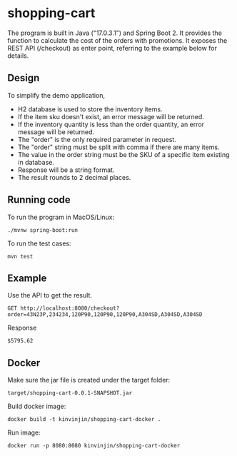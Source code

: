 # shopping-cart

The program is built in Java ("17.0.3.1") and Spring Boot 2.
It provides the function to calculate the cost of the orders with promotions.
It exposes the REST API (/checkout) as enter point, referring to the example below for details.

## Design
To simplify the demo application,
* H2 database is used to store the inventory items.
* If the item sku doesn't exist, an error message will be returned.
* If the inventory quantity is less than the order quantity, an error message will be returned.
* The "order" is the only required parameter in request.
* The "order" string must be split with comma if there are many items.
* The value in the order string must be the SKU of a specific item existing in database.
* Response will be a string format.
* The result rounds to 2 decimal places.

## Running code
To run the program in MacOS/Linux:

```aidl
./mvnw spring-boot:run
```

To run the test cases:

```aidl
mvn test
```

## Example
Use the API to get the result.
```aidl
GET http://localhost:8080/checkout?order=43N23P,234234,120P90,120P90,120P90,A304SD,A304SD,A304SD
```

Response
```aidl
$5795.62
```

## Docker

Make sure the jar file is created under the target folder:
```aidl
target/shopping-cart-0.0.1-SNAPSHOT.jar
```

Build docker image:
```aidl
docker build -t kinvinjin/shopping-cart-docker .
```

Run image:
```aidl
docker run -p 8080:8080 kinvinjin/shopping-cart-docker
```